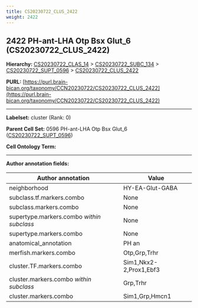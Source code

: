 ```yaml
---
title: CS20230722_CLUS_2422
weight: 2422
---
```

## 2422 PH-ant-LHA Otp Bsx Glut_6 (CS20230722_CLUS_2422)
<b>Hierarchy: </b>
[CS20230722_CLAS_14](../CS20230722_CLAS_14) >
[CS20230722_SUBC_134](../CS20230722_SUBC_134) >
[CS20230722_SUPT_0596](../CS20230722_SUPT_0596) >
[CS20230722_CLUS_2422](../CS20230722_CLUS_2422)

**PURL:** [https://purl.brain-bican.org/taxonomy/CCN20230722/CS20230722_CLUS_2422](https://purl.brain-bican.org/taxonomy/CCN20230722/CS20230722_CLUS_2422)

---


**Labelset:** cluster (Rank: 0)

**Parent Cell Set:** 0596 PH-ant-LHA Otp Bsx Glut_6 ([CS20230722_SUPT_0596](../CS20230722_SUPT_0596))



**Cell Ontology Term:** 

[MARKER GENES.]: #


---

[TRANSFERRED ANNOTATIONS.]: #


[AUTHOR ANNOTATION FIELDS.]: #


**Author annotation fields:**

| Author annotation | Value |
|-------------------|-------|
|neighborhood|HY-EA-Glut-GABA|
|subclass.tf.markers.combo|None|
|subclass.markers.combo|None|
|supertype.markers.combo _within subclass_|None|
|supertype.markers.combo|None|
|anatomical_annotation|PH an|
|merfish.markers.combo|Otp,Grp,Trhr|
|cluster.TF.markers.combo|Sim1,Nkx2-2,Prox1,Ebf3|
|cluster.markers.combo _within subclass_|Grp,Trhr|
|cluster.markers.combo|Sim1,Grp,Hmcn1|
